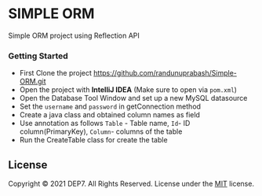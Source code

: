 # SIMPLE ORM
Simple ORM project using Reflection API

### Getting Started
* First Clone the project
  https://github.com/randunuprabash/Simple-ORM.git
* Open the project with **IntelliJ IDEA** (Make sure to open via `pom.xml`)
* Open the Database Tool Window and set up a new MySQL datasource
* Set the `username` and `password` in getConnection method
* Create a java class and obtained column names as field
* Use annotation as follows
 `Table` - Table name, `Id`- ID column(PrimaryKey), `Column`- columns of the table
* Run the CreateTable class for create the table


## License
Copyright © 2021 DEP7. All Rights Reserved.
License under the [MIT](LICENSE) license.